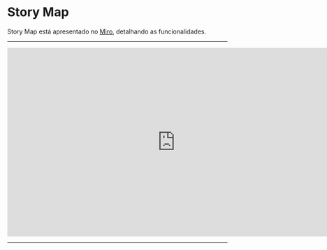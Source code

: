 #  Story Map 


Story Map está apresentado no [Miro](https://miro.com/app/board/uXjVIJOVs_Y=/), detalhando as funcionalidades.

---

<iframe width="768" height="432" src="https://miro.com/app/board/uXjVIJOVs_Y=/?moveToWidget=3458764627105264746&cot=14" frameborder="0" scrolling="no" allow="fullscreen; clipboard-read; clipboard-write" allowfullscreen></iframe>




---










